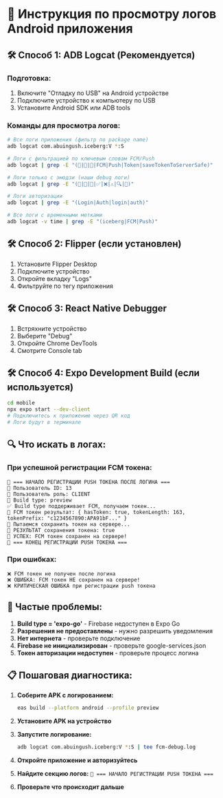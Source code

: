 # 📱 Инструкция по просмотру логов Android приложения

## 🛠️ Способ 1: ADB Logcat (Рекомендуется)

### Подготовка:
1. Включите "Отладку по USB" на Android устройстве
2. Подключите устройство к компьютеру по USB
3. Установите Android SDK или ADB tools

### Команды для просмотра логов:

```bash
# Все логи приложения (фильтр по package name)
adb logcat com.abuingush.iceberg:V *:S

# Логи с фильтрацией по ключевым словам FCM/Push
adb logcat | grep -E "(🔔|💾|🎫|FCM|Push|Token|saveTokenToServerSafe)"

# Логи только с эмодзи (наши debug логи)
adb logcat | grep -E "(🔔|💾|🎫|✅|❌|⚠️|🔍|🎉)"

# Логи авторизации
adb logcat | grep -E "(Login|Auth|login|auth)"

# Все логи с временными метками
adb logcat -v time | grep -E "(iceberg|FCM|Push)"
```

## 🛠️ Способ 2: Flipper (если установлен)

1. Установите Flipper Desktop
2. Подключите устройство
3. Откройте вкладку "Logs"
4. Фильтруйте по тегу приложения

## 🛠️ Способ 3: React Native Debugger

1. Встряхните устройство
2. Выберите "Debug"
3. Откройте Chrome DevTools
4. Смотрите Console tab

## 🛠️ Способ 4: Expo Development Build (если используется)

```bash
cd mobile
npx expo start --dev-client
# Подключитесь к приложению через QR код
# Логи будут в терминале
```

## 🔍 Что искать в логах:

### При успешной регистрации FCM токена:
```
🔔 === НАЧАЛО РЕГИСТРАЦИИ PUSH ТОКЕНА ПОСЛЕ ЛОГИНА ===
🔔 Пользователь ID: 13
🔔 Пользователь роль: CLIENT
🔔 Build type: preview
✅ Build type поддерживает FCM, получаем токен...
🎫 FCM токен результат: { hasToken: true, tokenLength: 163, tokenPrefix: "c1234567890:APA91bF..." }
💾 Пытаемся сохранить токен на сервере...
🔔 РЕЗУЛЬТАТ сохранения токена: true
🎉 УСПЕХ: FCM токен сохранен на сервере!
🔔 === КОНЕЦ РЕГИСТРАЦИИ PUSH ТОКЕНА ===
```

### При ошибках:
```
❌ FCM токен не получен после логина
❌ ОШИБКА: FCM токен НЕ сохранен на сервере!
❌ КРИТИЧЕСКАЯ ОШИБКА при регистрации push токена
```

## 🚨 Частые проблемы:

1. **Build type = 'expo-go'** - Firebase недоступен в Expo Go
2. **Разрешения не предоставлены** - нужно разрешить уведомления
3. **Нет интернета** - проверьте подключение
4. **Firebase не инициализирован** - проверьте google-services.json
5. **Токен авторизации недоступен** - проверьте процесс логина

## 📋 Пошаговая диагностика:

1. **Соберите APK с логированием:**
   ```bash
   eas build --platform android --profile preview
   ```

2. **Установите APK на устройство**

3. **Запустите логирование:**
   ```bash
   adb logcat com.abuingush.iceberg:V *:S | tee fcm-debug.log
   ```

4. **Откройте приложение и авторизуйтесь**

5. **Найдите секцию логов:** `🔔 === НАЧАЛО РЕГИСТРАЦИИ PUSH ТОКЕНА ===`

6. **Проверьте что происходит дальше**


